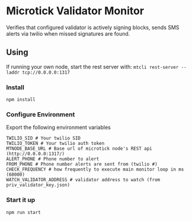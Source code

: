 # Microtick Validator Monitor
Verifies that configured validator is actively signing blocks, sends SMS alerts via twilio when missed
signatures are found.
## Using
If running your own node, start the rest server with: `mtcli rest-server --laddr tcp://0.0.0.0:1317`

### Install
`npm install`

### Configure Environment
Export the following environment variables
```
TWILIO_SID # Your twilio SID
TWILIO_TOKEN # Your twilio auth token
MTNODE_BASE_URL # Base url of microtick node's REST api (http://0.0.0.0:1317/)
ALERT_PHONE # Phone number to alert
FROM_PHONE # Phone number alerts are sent from (twilio #)
CHECK_FREQUENCY # how frequently to execute main monitor loop in ms (60000)
WATCH_VALIDATOR_ADDRESS # validator address to watch (from priv_validator_key.json)
```

### Start it up
`npm run start`
